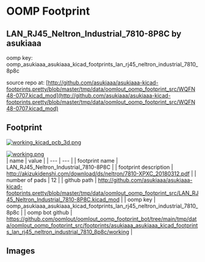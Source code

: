 # OOMP Footprint  
## LAN_RJ45_Neltron_Industrial_7810-8P8C  by asukiaaa  
  
oomp key: oomp_asukiaaa_asukiaaa_kicad_footprints_lan_rj45_neltron_industrial_7810_8p8c  
  
source repo at: [http://github.com/asukiaaa/asukiaaa-kicad-footprints.pretty/blob/master/tmp/data/oomlout_oomp_footprint_src/WQFN48-0707.kicad_mod](http://github.com/asukiaaa/asukiaaa-kicad-footprints.pretty/blob/master/tmp/data/oomlout_oomp_footprint_src/WQFN48-0707.kicad_mod)  
## Footprint  
  
[![working_kicad_pcb_3d.png](working_kicad_pcb_3d_600.png)](working_kicad_pcb_3d.png)  
  
[![working.png](working_600.png)](working.png)  
| name | value | 
| --- | --- | 
| footprint name | LAN_RJ45_Neltron_Industrial_7810-8P8C | 
| footprint description | http://akizukidenshi.com/download/ds/neltron/7810-XPXC_20180312.pdf | 
| number of pads | 12 | 
| github path | http://github.com/asukiaaa/asukiaaa-kicad-footprints.pretty/blob/master/tmp/data/oomlout_oomp_footprint_src/LAN_RJ45_Neltron_Industrial_7810-8P8C.kicad_mod | 
| oomp key | oomp_asukiaaa_asukiaaa_kicad_footprints_lan_rj45_neltron_industrial_7810_8p8c | 
| oomp bot github | https://github.com/oomlout/oomlout_oomp_footprint_bot/tree/main/tmp/data/oomlout_oomp_footprint_src/footprints/asukiaaa_asukiaaa_kicad_footprints_lan_rj45_neltron_industrial_7810_8p8c/working | 
## Images  
